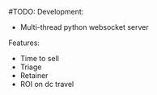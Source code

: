 #TODO:
Development:
- Multi-thread python websocket server


Features:
- Time to sell
- Triage
- Retainer
- ROI on dc travel
